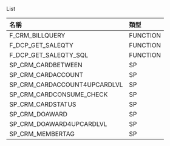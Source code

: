 List

| 名稱	| 類型 | 
| :--- |:---  |
| F_CRM_BILLQUERY	| FUNCTION | 
| F_DCP_GET_SALEQTY	| FUNCTION |
| F_DCP_GET_SALEQTY_SQL | FUNCTION |
| SP_CRM_CARDBETWEEN	| SP |
| SP_CRM_CARDACCOUNT	| SP |
| SP_CRM_CARDACCOUNT4UPCARDLVL | SP |
| SP_CRM_CARDCONSUME_CHECK | SP |
| SP_CRM_CARDSTATUS | SP |
| SP_CRM_DOAWARD | SP |
| SP_CRM_DOAWARD4UPCARDLVL | SP |
| SP_CRM_MEMBERTAG | SP |
